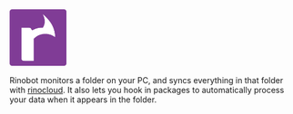 <img src="https://raw.githubusercontent.com/rinocloud/logos/master/png/square-reversed.png" width="100"/>


Rinobot monitors a folder on your PC, and syncs everything in that folder with [rinocloud](http://rinocloud.com).
It also lets you hook in packages to automatically process your data when it appears in the folder.

